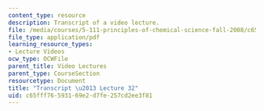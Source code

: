 ```yaml
---
content_type: resource
description: Transcript of a video lecture.
file: /media/courses/5-111-principles-of-chemical-science-fall-2008/c65fff76593169e2d7fe257cd2ee3f81_5-111F08-L32.pdf
file_type: application/pdf
learning_resource_types:
- Lecture Videos
ocw_type: OCWFile
parent_title: Video Lectures
parent_type: CourseSection
resourcetype: Document
title: "Transcript \u2013 Lecture 32"
uid: c65fff76-5931-69e2-d7fe-257cd2ee3f81
---
```

